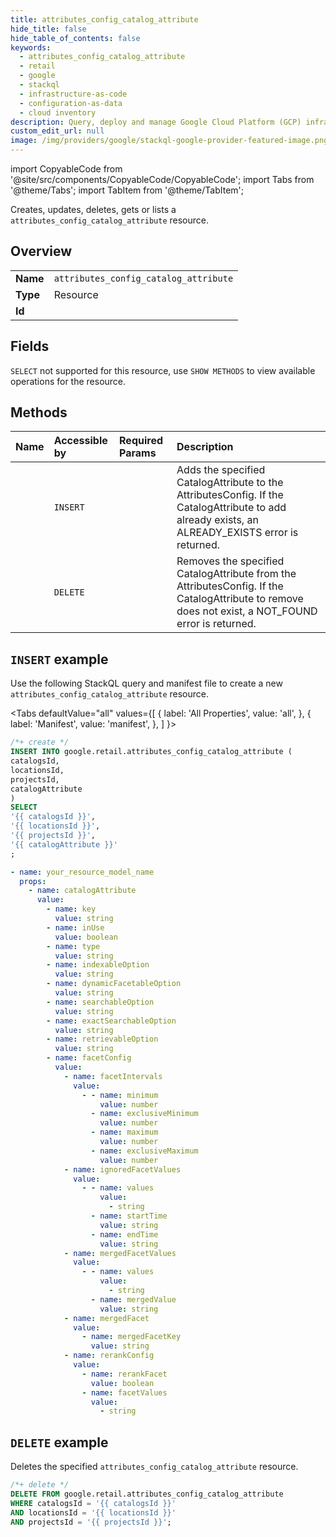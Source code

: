```yaml
---
title: attributes_config_catalog_attribute
hide_title: false
hide_table_of_contents: false
keywords:
  - attributes_config_catalog_attribute
  - retail
  - google
  - stackql
  - infrastructure-as-code
  - configuration-as-data
  - cloud inventory
description: Query, deploy and manage Google Cloud Platform (GCP) infrastructure and resources using SQL
custom_edit_url: null
image: /img/providers/google/stackql-google-provider-featured-image.png
---
```


import CopyableCode from '@site/src/components/CopyableCode/CopyableCode';
import Tabs from '@theme/Tabs';
import TabItem from '@theme/TabItem';

Creates, updates, deletes, gets or lists a <code>attributes_config_catalog_attribute</code> resource.

## Overview
<table><tbody>
<tr><td><b>Name</b></td><td><code>attributes_config_catalog_attribute</code></td></tr>
<tr><td><b>Type</b></td><td>Resource</td></tr>
<tr><td><b>Id</b></td><td><CopyableCode code="google.retail.attributes_config_catalog_attribute" /></td></tr>
</tbody></table>

## Fields
`SELECT` not supported for this resource, use `SHOW METHODS` to view available operations for the resource.


## Methods
| Name | Accessible by | Required Params | Description |
|:-----|:--------------|:----------------|:------------|
| <CopyableCode code="projects_locations_catalogs_attributes_config_add_catalog_attribute" /> | `INSERT` | <CopyableCode code="catalogsId, locationsId, projectsId" /> | Adds the specified CatalogAttribute to the AttributesConfig. If the CatalogAttribute to add already exists, an ALREADY_EXISTS error is returned. |
| <CopyableCode code="projects_locations_catalogs_attributes_config_remove_catalog_attribute" /> | `DELETE` | <CopyableCode code="catalogsId, locationsId, projectsId" /> | Removes the specified CatalogAttribute from the AttributesConfig. If the CatalogAttribute to remove does not exist, a NOT_FOUND error is returned. |

## `INSERT` example

Use the following StackQL query and manifest file to create a new <code>attributes_config_catalog_attribute</code> resource.

<Tabs
    defaultValue="all"
    values={[
        { label: 'All Properties', value: 'all', },
        { label: 'Manifest', value: 'manifest', },
    ]
}>
<TabItem value="all">

```sql
/*+ create */
INSERT INTO google.retail.attributes_config_catalog_attribute (
catalogsId,
locationsId,
projectsId,
catalogAttribute
)
SELECT 
'{{ catalogsId }}',
'{{ locationsId }}',
'{{ projectsId }}',
'{{ catalogAttribute }}'
;
```
</TabItem>
<TabItem value="manifest">

```yaml
- name: your_resource_model_name
  props:
    - name: catalogAttribute
      value:
        - name: key
          value: string
        - name: inUse
          value: boolean
        - name: type
          value: string
        - name: indexableOption
          value: string
        - name: dynamicFacetableOption
          value: string
        - name: searchableOption
          value: string
        - name: exactSearchableOption
          value: string
        - name: retrievableOption
          value: string
        - name: facetConfig
          value:
            - name: facetIntervals
              value:
                - - name: minimum
                    value: number
                  - name: exclusiveMinimum
                    value: number
                  - name: maximum
                    value: number
                  - name: exclusiveMaximum
                    value: number
            - name: ignoredFacetValues
              value:
                - - name: values
                    value:
                      - string
                  - name: startTime
                    value: string
                  - name: endTime
                    value: string
            - name: mergedFacetValues
              value:
                - - name: values
                    value:
                      - string
                  - name: mergedValue
                    value: string
            - name: mergedFacet
              value:
                - name: mergedFacetKey
                  value: string
            - name: rerankConfig
              value:
                - name: rerankFacet
                  value: boolean
                - name: facetValues
                  value:
                    - string

```
</TabItem>
</Tabs>

## `DELETE` example

Deletes the specified <code>attributes_config_catalog_attribute</code> resource.

```sql
/*+ delete */
DELETE FROM google.retail.attributes_config_catalog_attribute
WHERE catalogsId = '{{ catalogsId }}'
AND locationsId = '{{ locationsId }}'
AND projectsId = '{{ projectsId }}';
```
